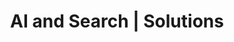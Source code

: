 ---
layout: category
menu-title: AI and Search
title: AI and Search | Solutions
banner-title: Artificial Intelligence and Enterprise Search
identifier: ai
description: Artificial intelligence in a way that you can already implement easily and without a headache.
---
